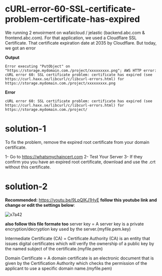 # cURL-error-60-SSL-certificate-problem-certificate-has-expired
We running 2 envoirment on wafaicloud / jelastic (backend.abc.com &amp; frontend.abc.com). For that application, we used a Cloudflare SSL Certificate. That certificate expiration date at 2035 by Cloudflare. But today, we got an error 

**Output**
```
Error executing "PutObject" on "https://storage.mydomain.com./project/xxxxxxxxx.png"; AWS HTTP error: cURL error 60: SSL certificate problem: certificate has expired (see https://curl.haxx.se/libcurl/c/libcurl-errors.html) for https://storage.mydomain.com./project/xxxxxxxxx.png
```
**Error**
```
cURL error 60: SSL certificate problem: certificate has expired (see https://curl.haxx.se/libcurl/c/libcurl-errors.html) for https://storage.mydomain.com./project/
```
# solution-1
To fix the problem, remove the expired root certificate from your domain certificate.

1- Go to https://whatsmychaincert.com
2- Test Your Server
3- If they confirm you you have an expired root certificate, download and use the .crt without this certificate.

# solution-2
**Recommended:**
https://youtu.be/9LpQlKJ1HyE
**follow this youtube link and change or edit the settings below**:

![x7a42](https://user-images.githubusercontent.com/71556060/161909354-bf26e87f-a9f3-4707-b855-57ee90f61416.png)

**also follow this file formate too**
server key = A server key is a private encryption/decryption key used by the server.(myfile.pem.key)

Intermediate Certificate (CA) = Certificate Authority (CA) is an entity that issues digital certificates which will verify the ownership of a public key by the named subject of the certificate.(myfile.pem)

Domain Certificate = A domain certificate is an electronic document that is given by the Certification Authority which checks the permission of the applicant to use a specific domain name.(myfile.pem)
